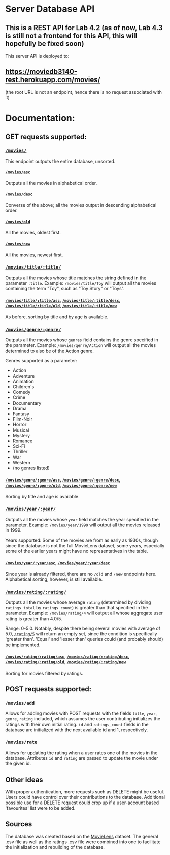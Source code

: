 # Server Database API

## This is a REST API for Lab 4.2 (as of now, Lab 4.3 is still not a frontend for this API, this will hopefully be fixed soon)

This server API is deployed to:

## https://moviedb3140-rest.herokuapp.com/movies/

(the root URL is not an endpoint, hence there is no request associated with it) 

# Documentation:


## GET requests supported:

### [`/movies/`](https://moviedb3140-rest.herokuapp.com/movies/)

This endpoint outputs the entire database, unsorted.

#### [`/movies/asc`](https://moviedb3140-rest.herokuapp.com/movies/asc)

Outputs all the movies in alphabetical order.

#### [`/movies/desc`](https://moviedb3140-rest.herokuapp.com/movies/desc)

Converse of the above; all the movies output in descending alphabetical order.

#### [`/movies/old`](https://moviedb3140-rest.herokuapp.com/movies/old)

All the movies, oldest first.


#### [`/movies/new`](https://moviedb3140-rest.herokuapp.com/movies/new)

All the movies, newest first.


### [`/movies/title/:title/`](https://moviedb3140-rest.herokuapp.com/movies/title/Toy)

Outputs all the movies whose title matches the string defined in the parameter `:title`. Example: `/movies/title/Toy` will output all the movies containing the term "Toy", such as "Toy Story" or "Toys".


#### [`/movies/title/:title/asc`](https://moviedb3140-rest.herokuapp.com/movies/title/Toy/asc), [`/movies/title/:title/desc`](https://moviedb3140-rest.herokuapp.com/movies/title/Toy/desc), [`/movies/title/:title/old`](https://moviedb3140-rest.herokuapp.com/movies/title/Toy/old), [`/movies/title/:title/new`](https://moviedb3140-rest.herokuapp.com/movies/title/Toy/new)

As before, sorting by title and by age is available.


### [`/movies/genre/:genre/`](https://moviedb3140-rest.herokuapp.com/movies/genre/Action)

Outputs all the movies whose `genres` field contains the genre specified in the parameter. Example: `/movies/genre/Action` will output all the movies determined to also be of the Action genre.

Genres supported as a parameter: 
* Action
* Adventure
* Animation
* Children's
* Comedy
* Crime
* Documentary
* Drama
* Fantasy
* Film-Noir
* Horror
* Musical
* Mystery
* Romance
* Sci-Fi
* Thriller
* War
* Western
* (no genres listed)

#### [`/movies/genre/:genre/asc`](https://moviedb3140-rest.herokuapp.com/movies/genre/Action/asc), [`/movies/genre/:genre/desc`](https://moviedb3140-rest.herokuapp.com/movies/genre/Action/desc), [`/movies/genre/:genre/old`](https://moviedb3140-rest.herokuapp.com/movies/genre/Action/old), [`/movies/genre/:genre/new`](https://moviedb3140-rest.herokuapp.com/movies/genre/Action/new)

Sorting by title and age is available.


### [`/movies/year/:year/`](https://moviedb3140-rest.herokuapp.com/movies/year/1999)

Outputs all the movies whose `year` field matches the year specified in the parameter. Example: `/movies/year/1999` will output all the movies released in 1999.

Years supported: Some of the movies are from as early as 1930s, though since the database is not the full MovieLens dataset, some years, especially some of the earlier years might have no representatives in the table.

#### [`/movies/year/:year/asc`](https://moviedb3140-rest.herokuapp.com/movies/year/1999/asc), [`/movies/year/:year/desc`](https://moviedb3140-rest.herokuapp.com/movies/year/1999/desc)

Since year is already filtered, there are no `/old` and `/new` endpoints here. Alphabetical sorting, however, is still available.



### [`/movies/rating/:rating/`](https://moviedb3140-rest.herokuapp.com/movies/rating/4)

Outputs all the movies whose average `rating` (determined by dividing `ratings_total` by `ratings_count`) is greater than that specified in the parameter. Example: `/movies/rating/4` will output all whose aggregate user rating is greater than 4.0/5.

Range: 0-5.0. Notably, despite there being several movies with average of 5.0, [`/rating/5`](https://moviedb3140-rest.herokuapp.com/movies/rating/5) will return an empty set, since the condition is specifically 'greater than'. 'Equal' and 'lesser than' queries could (and probably should) be implemented.

#### [`/movies/rating/:rating/asc`](https://moviedb3140-rest.herokuapp.com/movies/rating/4/asc), [`/movies/rating/:rating/desc`](https://moviedb3140-rest.herokuapp.com/movies/rating/4/desc), [`/movies/rating/:rating/old`](https://moviedb3140-rest.herokuapp.com/movies/rating/4/old), [`/movies/rating/:rating/new`](https://moviedb3140-rest.herokuapp.com/movies/rating/4/new)

Sorting for movies filtered by ratings.


## POST requests supported:

### `/movies/add`

Allows for adding movies with POST requests with the fields `title`, `year`, `genre`, `rating` included, which assumes the user contributing initializes the ratings with their own initial rating. `id` and `ratings_count` fields in the database are initialized with the next available id and 1, respectively.


### `/movies/rate`

Allows for updating the rating when a user rates one of the movies in the database. Attributes `id` and `rating` are passed to update the movie under the given id.


## Other ideas

With proper authentication, more requests such as DELETE might be useful. Users could have control over their contributions to the database. Additional possible use for a DELETE request could crop up if a user-account based 'favourites' list were to be added.


## Sources

The database was created based on the [MovieLens](https://grouplens.org/datasets/movielens/latest/) dataset. The general .csv file as well as the ratings .csv file were combined into one to facilitate the initialization and rebuilding of the database. 
